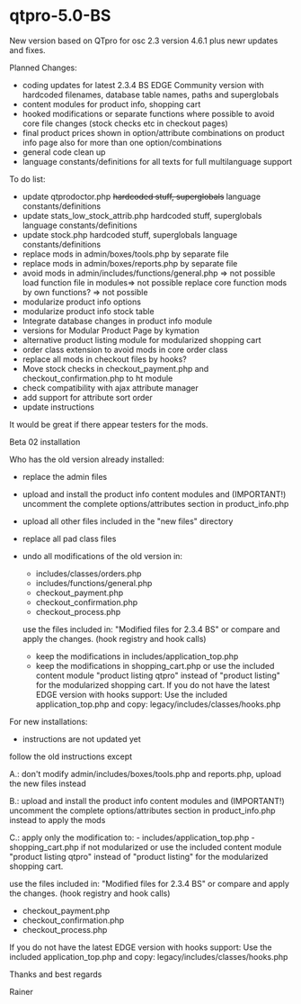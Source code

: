 # qtpro-5.0-BS
New version based on QTpro for osc 2.3 version 4.6.1 plus newr updates and fixes.

Planned Changes:
- coding updates for latest 2.3.4 BS EDGE Community version with hardcoded filenames, database table names, paths and superglobals
- content modules for product info, shopping cart
- hooked modifications or separate functions where possible to avoid core file changes (stock checks etc in checkout pages)
- final product prices shown in option/attribute combinations on product info page also for more than one option/combinations
- general code clean up
- language constants/definitions for all texts for full multilanguage support

To do list:
- update qtprodoctor.php
  <strike>hardcoded stuff, superglobals</strike>
  language constants/definitions
- update stats_low_stock_attrib.php
  hardcoded stuff, superglobals
  language constants/definitions
- update stock.php
  hardcoded stuff, superglobals
  language constants/definitions
- replace mods in admin/boxes/tools.php by separate file
- replace mods in admin/boxes/reports.php by separate file
- avoid mods in admin/includes/functions/general.php => not possible
  load function file in modules=> not possible
  replace core function mods by own functions? => not possible
- modularize product info options
- modularize product info stock table
- Integrate database changes in product info module
- versions for Modular Product Page by kymation
- alternative product listing module for modularized shopping cart
- order class extension to avoid mods in core order class
- replace all mods in checkout files by hooks?
- Move stock checks in checkout_payment.php and checkout_confirmation.php to ht module
- check compatibility with ajax attribute manager
- add support for attribute sort order
- update instructions

It would be great if there appear testers for the mods.

Beta 02 installation

Who has the old version already installed:

- replace the admin files

- upload and install the product info content modules and (IMPORTANT!) uncomment the complete options/attributes section in product_info.php
- upload all other files included in the "new files" directory
- replace all pad class files
- undo all modifications of the old version in:
   - includes/classes/orders.php
   - includes/functions/general.php
   - checkout_payment.php
   - checkout_confirmation.php
   - checkout_process.php
   
   use the files included in: "Modified files for 2.3.4 BS" or compare and apply the changes. (hook registry and hook calls)
   
   - keep the modifications in includes/application_top.php
   - keep the modifications in shopping_cart.php or use the included content module "product listing qtpro" instead of "product listing" for the modularized shopping cart.
   If you do not have the latest EDGE version with hooks support:
   Use the included application_top.php and copy: legacy/includes/classes/hooks.php

For new installations:

- instructions are not updated yet

follow the old instructions except

A.: don't modify  admin/includes/boxes/tools.php and reports.php, upload the new files instead

B.: upload and install the product info content modules and (IMPORTANT!) uncomment the complete options/attributes section in product_info.php instead to apply the mods

C.: apply only the modification to: 
    - includes/application_top.php
    - shopping_cart.php if not modularized or use the included content module "product listing qtpro" instead of "product listing" for the modularized shopping cart.

   use the files included in: "Modified files for 2.3.4 BS" or compare and apply the changes. (hook registry and hook calls)
   - checkout_payment.php
   - checkout_confirmation.php
   - checkout_process.php

   If you do not have the latest EDGE version with hooks support:
   Use the included application_top.php and copy: legacy/includes/classes/hooks.php   


Thanks and best regards

Rainer
